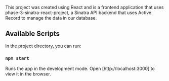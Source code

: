 This project was created using React and is a frontend application that uses phase-3-sinatra-react-project, a Sinatra API backend that uses Active Record to manage the data in our database.

## Available Scripts

In the project directory, you can run:

### `npm start`

Runs the app in the development mode.
Open [http://localhost:3000] to view it in the browser.




